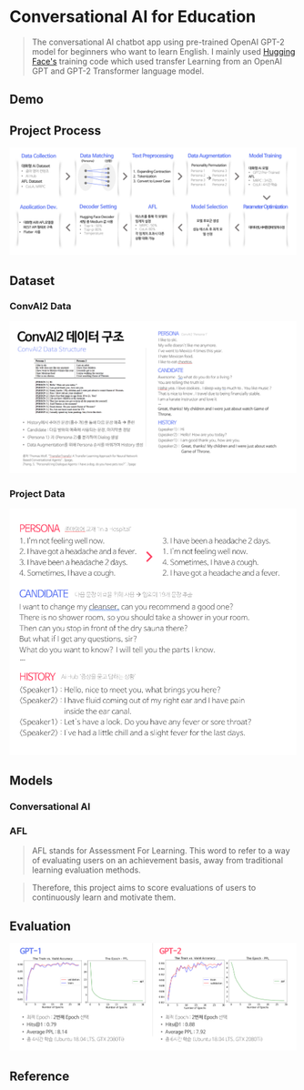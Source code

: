 # Conversational AI for Education
> The conversational AI chatbot app using pre-trained OpenAI GPT-2 model for
beginners who want to learn English. I mainly used  [Hugging Face's](https://github.com/huggingface/transfer-learning-conv-ai) training code which used transfer Learning from an OpenAI GPT and GPT-2 Transformer language model.

## Demo

## Project Process
<img src="./image/project_process.png" />

## Dataset
### ConvAI2 Data
<img src="./image/convai_dataset.png" />

### Project Data
<img src="./image/dataset.png" />

## Models
### Conversational AI

### AFL
> AFL stands for Assessment For Learning. This word to refer to a way of evaluating users on an achievement basis, away from traditional learning evaluation methods.

> Therefore, this project aims to score evaluations of users to continuously learn and motivate them.

## Evaluation
<img src="./image/model.png" />

## Reference
